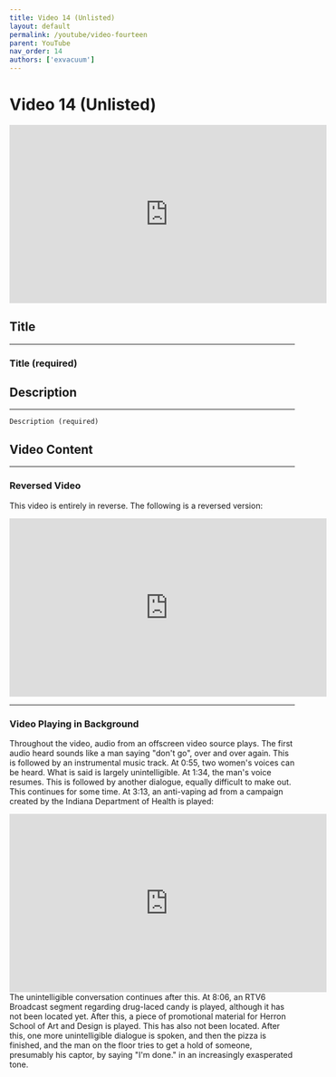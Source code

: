 ```yaml
---
title: Video 14 (Unlisted)
layout: default
permalink: /youtube/video-fourteen
parent: YouTube
nav_order: 14
authors: ['exvacuum']
---
```


# Video 14 (Unlisted)
<iframe width="560" height="315" src="https://www.youtube.com/embed/R4uT9m3ROTM" frameborder="0" allow="accelerometer; autoplay; encrypted-media; gyroscope; picture-in-picture" allowfullscreen></iframe>

## Title

---

### Title (required)

## Description

---

```
Description (required)
```

## Video Content

---

### Reversed Video
This video is entirely in reverse. The following is a reversed version:
<br>
<iframe width="560" height="315" src="https://www.youtube.com/embed/HdxMeL4BJLQ" frameborder="0" allow="accelerometer; autoplay; encrypted-media; gyroscope; picture-in-picture" allowfullscreen></iframe>
<br>

---

### Video Playing in Background

Throughout the video, audio from an offscreen video source plays. The first audio heard sounds like a man saying "don't go", over and over again. This is followed by an instrumental music track. 
At 0:55, two women's voices can be heard. What is said is largely unintelligible. At 1:34, the man's voice resumes. This is followed by another dialogue, equally difficult to make out. This continues for some time.
At 3:13, an anti-vaping ad from a campaign created by the Indiana Department of Health is played:
<br>
<iframe width="560" height="315" src="https://www.youtube.com/embed/iItAappIXn8" frameborder="0" allow="accelerometer; autoplay; encrypted-media; gyroscope; picture-in-picture" allowfullscreen></iframe>
<br>
The unintelligible conversation continues after this. At 8:06, an RTV6 Broadcast segment regarding drug-laced candy is played, although it has not been located yet. After this, a piece of promotional material for Herron School of Art and Design is played. This has also not been located. After this, one more unintelligible dialogue is spoken, and then the pizza is finished, and the man on the floor tries to get a hold of someone, presumably his captor, by saying "I'm done." in an increasingly exasperated tone.